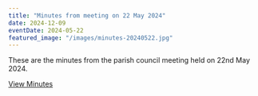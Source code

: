 ```yaml
---
title: "Minutes from meeting on 22 May 2024"
date: 2024-12-09
eventDate: 2024-05-22
featured_image: "/images/minutes-20240522.jpg"
---
```

These are the minutes from the parish council meeting held on 22nd May 2024.

<!--more-->

[View Minutes](/pdfs/minutes-20240522.pdf)

